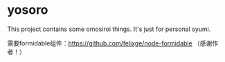 # yosoro

This project contains some omosiroi things.
It's just for personal syumi.

需要formidable组件：https://github.com/felixge/node-formidable （感谢作者！）
